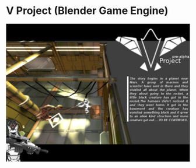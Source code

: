 # V Project (Blender Game Engine)
![images](https://raw.githubusercontent.com/shashex/vproject-blender-game-/master/story.png)










